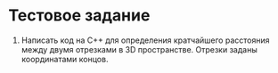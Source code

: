 # Тестовое задание

1. Написать код на С++ для определения кратчайшего расстояния между двумя
отрезками в 3D пространстве. Отрезки заданы координатами концов.
